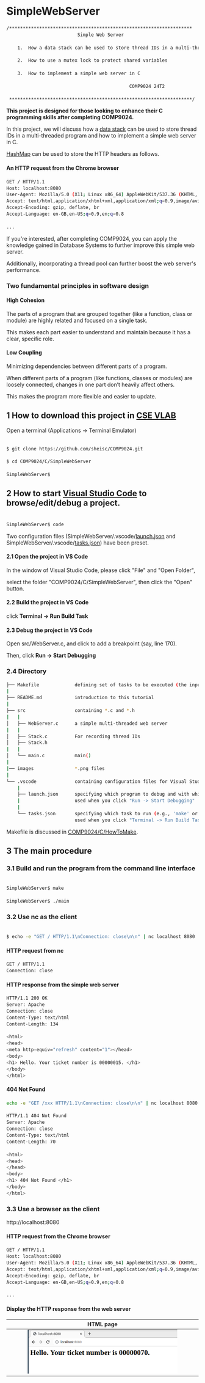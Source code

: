 # SimpleWebServer

``` sh
/*******************************************************************
                          Simple Web Server

    1.  How a data stack can be used to store thread IDs in a multi-threaded program

    2.  How to use a mutex lock to protect shared variables

    3.  How to implement a simple web server in C

                                             COMP9024 24T2

 *******************************************************************/
``` 
**This project is designed for those looking to enhance their C programming skills after completing COMP9024.**

In this project, we will discuss how a [data stack](../../Stacks/Stack_LL/README.md) can be used to store thread IDs in a multi-threaded program and how to implement a simple web server in C.

[HashMap](../../Strings/HashMap/README.md) can be used to store the HTTP headers as follows.

#### An HTTP request from the Chrome browser

```sh
GET / HTTP/1.1
Host: localhost:8080
User-Agent: Mozilla/5.0 (X11; Linux x86_64) AppleWebKit/537.36 (KHTML, like Gecko) Chrome/114.0.0.0 Safari/537.36
Accept: text/html,application/xhtml+xml,application/xml;q=0.9,image/avif,image/webp,image/apng,*/*;q=0.8,application/signed-exchange;v=b3;q=0.7
Accept-Encoding: gzip, deflate, br
Accept-Language: en-GB,en-US;q=0.9,en;q=0.8

...

```

If you're interested, after completing COMP9024, you can apply the knowledge gained in Database Systems to further improve this simple web server.

Additionally, incorporating a thread pool can further boost the web server's performance.



### Two fundamental principles in software design

#### High Cohesion

The parts of a program that are grouped together (like a function, class or module) are highly related and focused on a single task.

This makes each part easier to understand and maintain because it has a clear, specific role. 

#### Low Coupling

Minimizing dependencies between different parts of a program.

When different parts of a program (like functions, classes or modules) are loosely connected, changes in one part don’t heavily affect others. 

This makes the program more flexible and easier to update. 

## 1 How to download this project in [CSE VLAB](https://vlabgateway.cse.unsw.edu.au/)

Open a terminal (Applications -> Terminal Emulator)

```sh

$ git clone https://github.com/sheisc/COMP9024.git

$ cd COMP9024/C/SimpleWebServer

SimpleWebServer$ 

```


## 2 How to start [Visual Studio Code](https://code.visualstudio.com/) to browse/edit/debug a project.

```sh

SimpleWebServer$ code

```

Two configuration files (SimpleWebServer/.vscode/[launch.json](https://code.visualstudio.com/docs/cpp/launch-json-reference) and SimpleWebServer/.vscode/[tasks.json](https://code.visualstudio.com/docs/editor/tasks)) have been preset.



#### 2.1 Open the project in VS Code

In the window of Visual Studio Code, please click "File" and "Open Folder",

select the folder "COMP9024/C/SimpleWebServer", then click the "Open" button.


#### 2.2 Build the project in VS Code

click **Terminal -> Run Build Task**


#### 2.3 Debug the project in VS Code

Open src/WebServer.c, and click to add a breakpoint (say, line 170).

Then, click **Run -> Start Debugging**

### 2.4 Directory

```sh
├── Makefile             defining set of tasks to be executed (the input file of the 'make' command)
|
├── README.md            introduction to this tutorial
|
├── src                  containing *.c and *.h
|   |
│   ├── WebServer.c      a simple multi-threaded web server
|   |
│   ├── Stack.c          For recording thread IDs
│   ├── Stack.h
|   |
│   └── main.c           main()
|
|── images               *.png files
|
└── .vscode              containing configuration files for Visual Studio Code
    |
    ├── launch.json      specifying which program to debug and with which debugger,
    |                    used when you click "Run -> Start Debugging"
    |
    └── tasks.json       specifying which task to run (e.g., 'make' or 'make clean')
                         used when you click "Terminal -> Run Build Task" or "Terminal -> Run Task"
```

Makefile is discussed in [COMP9024/C/HowToMake](../../C/HowToMake/README.md).


## 3 The main procedure


### 3.1 Build and run the program from the command line interface


``` sh

SimpleWebServer$ make

SimpleWebServer$ ./main


```

### 3.2 Use nc as the client


``` sh

$ echo -e "GET / HTTP/1.1\nConnection: close\n\n" | nc localhost 8080

```

#### HTTP request from nc

```sh
GET / HTTP/1.1
Connection: close


```

#### HTTP response from the simple web server

```sh
HTTP/1.1 200 OK
Server: Apache
Connection: close
Content-Type: text/html
Content-Length: 134

<html>
<head>
<meta http-equiv="refresh" content="1"></head>
<body>
<h1> Hello. Your ticket number is 00000015. </h1>
</body>
</html>
```

#### 404 Not Found

```sh
echo -e "GET /xxx HTTP/1.1\nConnection: close\n\n" | nc localhost 8080

HTTP/1.1 404 Not Found
Server: Apache
Connection: close
Content-Type: text/html
Content-Length: 70

<html>
<head>
</head>
<body>
<h1> 404 Not Found </h1>
</body>
</html>

```

### 3.3 Use a browser as the client

http://localhost:8080

#### HTTP request from the Chrome browser

```sh
GET / HTTP/1.1
Host: localhost:8080
User-Agent: Mozilla/5.0 (X11; Linux x86_64) AppleWebKit/537.36 (KHTML, like Gecko) Chrome/114.0.0.0 Safari/537.36
Accept: text/html,application/xhtml+xml,application/xml;q=0.9,image/avif,image/webp,image/apng,*/*;q=0.8,application/signed-exchange;v=b3;q=0.7
Accept-Encoding: gzip, deflate, br
Accept-Language: en-GB,en-US;q=0.9,en;q=0.8

...

```
#### Display the HTTP response from the web server
| HTML page | 
|:-------------:|
| <img src="images/SimpleWebServer.png" width="80%" height="80%"> |

